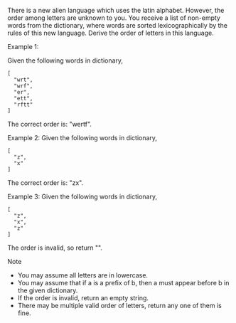 There is a new alien language which uses the latin alphabet. However, the order among letters are unknown to you. You receive a list of non-empty words from the dictionary, where words are sorted lexicographically by the rules of this new language. Derive the order of letters in this language.


Example 1:

Given the following words in dictionary,
```
[
  "wrt",
  "wrf",
  "er",
  "ett",
  "rftt"
]
```
The correct order is: "wertf".


Example 2:
Given the following words in dictionary,
```
[
  "z",
  "x"
]
```
The correct order is: "zx".


Example 3:
Given the following words in dictionary,
```
[
  "z",
  "x",
  "z"
]
```
The order is invalid, so return "".


Note
* You may assume all letters are in lowercase.
* You may assume that if a is a prefix of b, then a must appear before b in the given dictionary.
* If the order is invalid, return an empty string.
* There may be multiple valid order of letters, return any one of them is fine.

